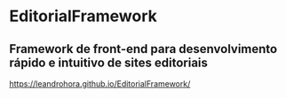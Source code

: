 
# EditorialFramework
## Framework de front-end para desenvolvimento rápido e intuitivo de sites editoriais
https://leandrohora.github.io/EditorialFramework/
